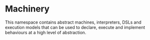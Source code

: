 ﻿# Machinery

This namespace contains abstract machines, interpreters, DSLs and execution models that can be used to declare, execute and implement behaviours at a high level of abstraction.